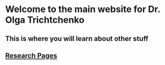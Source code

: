
# Welcome to the main website for Dr. Olga Trichtchenko

## This is where you will learn about other stuff
## [Research Pages](otrich.github.io/research)
